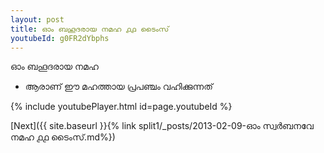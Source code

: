 ```yaml
---
layout: post
title: ഓം ബഹൂദരായ നമഹ ൧൧ ടൈംസ്
youtubeId: g0FR2dYbphs
---
```

 
 
 ഓം ബഹൂദരായ നമഹ 
 
 -  ആരാണ് ഈ മഹത്തായ പ്രപഞ്ചം വഹിക്കുന്നത് 
 
  
 
  
 
 
 
 
 
 


{% include youtubePlayer.html id=page.youtubeId %}
 
[Next]({{ site.baseurl }}{% link  split1/_posts/2013-02-09-ഓം സ്വർബനവേ നമഹ ൧൧ ടൈംസ്.md%})
 
